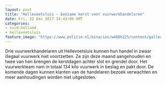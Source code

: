```yaml
---
layout: post
title: "Hellevoetsluis - Eenzame kerst voor vuurwerkhandelaren"
date: Fri, 22 Dec 2017 14:43:00 GMT
categories: 
- zuid-holland 
- hellevoetsluis 
feature_image: "https://www.politie.nl/binaries/w400h225/content/gallery/politie/nieuws/2017/december/07-rt/vuurwerk-8.jpg"
---
```


Drie vuurwerkhandelaren uit Hellevoetsluis kunnen hun handel in zwaar illegaal vuurwerk niet voortzetten. Ze zijn deze maand aangehouden en twee van hen brengen de kerstdagen achter slot en grendel door. Het vuurwerkteam nam in totaal 134 kilo vuurwerk in beslag en pakt door. De komende dagen kunnen klanten van de handelaren bezoek verwachten en meer aanhoudingen worden niet uitgesloten.
